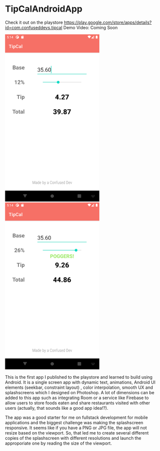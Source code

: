 # TipCalAndroidApp
Check it out on the playstore https://play.google.com/store/apps/details?id=com.confuseddevs.tipcal 
Demo Video: Coming Soon

<p float="left">
  <img src ="promo_1.png" width = 310></img>
  <img src ="promo_2.png" width = 310></img>
</p>

This is the first app I published to the playstore and learned to build using Android. It is a single screen app with dynamic text, animations, Android UI elements (seekbar, constraint layout) , color interpolation, smooth UX and splashscreens which I designed on Photoshop. A lot of dimensions can be added to this app such as integrating Room or a service like Firebase to allow users to store foods eaten and share restaurants visited with other users (actually, that sounds like a good app idea!?).

The app was a good starter for me on fullstack development for mobile applications and the biggest challenge was making the splashscreen responsive. It seems like if you have a PNG or JPG file, the app will not resize based on the viewport. So, that led me to create several different copies of the splashscreen with different resolutions and launch the approporiate one by reading the size of the viewport. 
